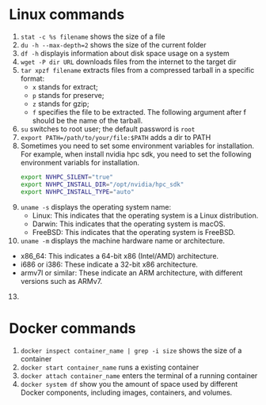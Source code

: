 # Linux commands
1. `stat -c %s filename` shows the size of a file
2. `du -h --max-depth=2` shows the size of the current folder
3. `df -h` displayis information about disk space usage on a system
4. `wget -P dir URL` downloads files from the internet to the target dir
5. `tar xpzf filename` extracts files from a compressed tarball in a specific format:
    * `x` stands for extract;
    * `p` stands for preserve;
    * `z` stands for gzip;
    * `f` specifies the file to be extracted. The following argument after f should be the name of the tarball.
6. `su` switches to root user; the default password is `root`
7. `export PATH=/path/to/your/file:$PATH` adds a dir to PATH
8. Sometimes you need to set some environment variables for installation. For example, when install nvidia hpc sdk, you need to set the following environment variabls for installation.
   ```bash
   export NVHPC_SILENT="true"
   export NVHPC_INSTALL_DIR="/opt/nvidia/hpc_sdk"
   export NVHPC_INSTALL_TYPE="auto"
   ```
9. `uname -s` displays the operating system name:
   * Linux: This indicates that the operating system is a Linux distribution.
   * Darwin: This indicates that the operating system is macOS.
   * FreeBSD: This indicates that the operating system is FreeBSD.
11. `uname -m` displays the machine hardware name or architecture.
   * x86_64: This indicates a 64-bit x86 (Intel/AMD) architecture.
   * i686 or i386: These indicate a 32-bit x86 architecture.
   * armv7l or similar: These indicate an ARM architecture, with different versions such as ARMv7.
13. 

# Docker commands
1. `docker inspect container_name | grep -i size` shows the size of a container
2. `docker start container_name` runs a existing container
3. `docker attach container_name` enters the terminal of a running container
4. `docker system df` show you the amount of space used by different Docker components, including images, containers, and volumes.
